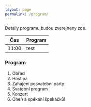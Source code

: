 ```yaml
---
layout: page
permalink: /program/
---
```


Detaily programu budou zverejneny zde.

|Čas    |Program 
|-------|--------------------------------------|
|11:00  |test                                  |

### Program
1. Obřad
2. Hostina
3. Zahájení posvatební party
4. Svatební program
5. Konzert
6. Oheň a opékání špekáčků!
